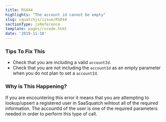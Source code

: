 ```yaml
---
title: RS044
highlights: "The account id cannot be empty"
slug: squatchjs/issue/RS044
sectionType: jsReference
template: pages/rscode.html
date: '2019-11-18'
---
```


### Tips To Fix This

 - Check that you are including a valid `accountId`.
 - Check that you are not including the `accountId` as an empty parameter when you do not plan to set a `accountId`.

### Why is This Happening?

If you are encountering this error it means that you are attempting to lookup/upsert a registered user in SaaSquatch wihtout all of the required information. The accountId of the user is one of the required parameters needed in order to perform this type of call.